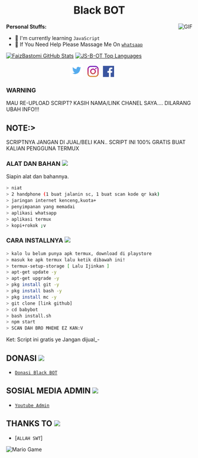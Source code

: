 <h1 align="center">Black BOT</h1>

<img align="right" alt="GIF" height="120px" src="https://media3.giphy.com/media/ln7z2eWriiQAllfVcn/200w.webp" />

**Personal Stuffs:**
- 🌱 I'm currently learning `JavaScript`
- 🤔 If You Need Help Please Massage Me On [`whatsaap`](http://wa.me/6285809440506)

[![FaizBastomi GitHub Stats](https://github-readme-stats.vercel.app/api?username=js-b-ot&show_icons=true&hide=issues&theme=radical)](https://github-readme-stats.vercel.app)
[![JS-B-OT Top Languages](https://github-readme-stats.vercel.app/api/top-langs?username=js-b-ot&layout=compact&theme=radical)](https://github-readme-stats.vercel.app)

<p align="center">
  <a href="https://twitter.com/BlackBOT"><img height="35" src="https://github.com/JS-B-OT/js-b-ot/blob/master/twitter.png?raw=true"></a>&nbsp;&nbsp;
    <a href="https://instagram.com/black_mcc"><img height="30" src="https://github.com/JS-B-OT/js-b-ot/blob/master/instagram.png?raw=true"></a>&nbsp;&nbsp;
    <a href="https://facebook.com/Usman Ramadhan"><img height="30" src="https://github.com/JS-B-OT/js-b-ot/blob/master/facebook.png?raw=true"></a>
</p>

### WARNING
MAU RE-UPLOAD SCRIPT? KASIH NAMA/LINK CHANEL SAYA.... DILARANG UBAH INFO!!!

## NOTE:> 
SCRIPTNYA JANGAN DI JUAL/BELI KAN.. SCRIPT INI 100% GRATIS BUAT KALIAN PENGGUNA TERMUX
</div>

### ALAT DAN BAHAN <img src="https://github.com/TheDudeThatCode/TheDudeThatCode/blob/master/Assets/Mario_Hello_Big.gif" width="29px">
Siapin alat dan bahannya.
```bash
> niat
> 2 handphone (1 buat jalanin sc, 1 buat scan kode qr kak)
> jaringan internet kenceng,kuota+
> penyimpanan yang memadai
> aplikasi whatsapp
> aplikasi termux
> kopi+rokok ;v
```

### CARA INSTALLNYA  <img src="https://github.com/TheDudeThatCode/TheDudeThatCode/blob/master/Assets/hmm.gif" width="29px">
```bash
> kalo lu belum punya apk termux, download di playstore
> masuk ke apk termux lalu ketik dibawah ini!
> termux-setup-storage [ Lalu Ijinkan ]
> apt-get update -y
> apt-get upgrade -y
> pkg install git -y
> pkg install bash -y
> pkg install mc -y
> git clone [link github]
> cd babybot
> bash install.sh
> npm start
> SCAN DAH BRO MHEHE EZ KAN:V
```


Ket: Script ini gratis ye Jangan dijual_-

## DONASI <img src="https://github.com/TheDudeThatCode/TheDudeThatCode/blob/master/Assets/coin.gif" width="29px">
* [`Donasi Black BOT`](htp:\\wa.me/6285809440506)


## SOSIAL MEDIA ADMIN <img src="https://github.com/TheDudeThatCode/TheDudeThatCode/blob/master/Assets/powerup.gif" width="29px">

* [`Youtube Admin`](https://youtube.com/c/Blackmcc)
## THANKS TO <img src="https://github.com/TheDudeThatCode/TheDudeThatCode/blob/master/Assets/Handshake.gif" width="60px">

* [`ALLAH SWT`]
<img src="https://github.com/TheDudeThatCode/TheDudeThatCode/blob/master/Assets/Mario_Gameplay.gif" alt="Mario Game" width="600" />
